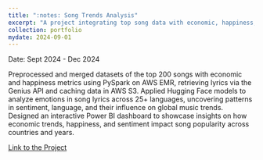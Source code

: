 ```yaml
---
title: ":notes: Song Trends Analysis"
excerpt: "A project integrating top song data with economic, happiness, and multilingual sentiment analysis into an interactive dashboard."
collection: portfolio
mydate: 2024-09-01
---
```

Date: Sept 2024 - Dec 2024

Preprocessed and merged datasets of the top 200 songs with economic and happiness metrics using PySpark on AWS EMR, retrieving lyrics via the Genius API and caching data in AWS S3. Applied Hugging Face models to analyze emotions in song lyrics across 25+ languages, uncovering patterns in sentiment, language, and their influence on global music trends. Designed an interactive Power BI dashboard to showcase insights on how economic trends, happiness, and sentiment impact song popularity across countries and years.

[Link to the Project](https://github.com/qingruili/Trend-in-Music-Popularity-from-Global-Phenomena)